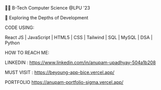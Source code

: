 🧑‍🎓 B-Tech Computer Science @LPU '23

🔭 Exploring the Depths of Development
 
 CODE USING:
 
React JS | JavaScript | HTML5 | CSS | Tailwind | SQL | MySQL | DSA | Python
 
 HOW TO REACH ME:
 
 LINKEDIN :
 https://www.linkedin.com/in/anupam-upadhyay-504a1b208
 
 MUST VISIT :
 https://beyoung-app-bice.vercel.app/
 
 PORTFOLIO
 https://anupam-portfolio-sigma.vercel.app/
<!---
4nupam/4nupam is a ✨ special ✨ repository because its `README.md` (this file) appears on your GitHub profile.
You can click the Preview link to take a look at your changes.
--->
